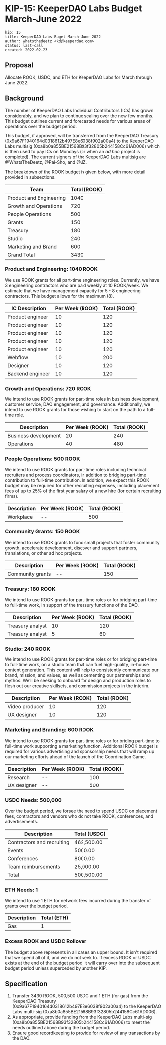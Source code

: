 # KIP-15: KeeperDAO Labs Budget March-June 2022

```
kip: 15
title: KeeperDAO Labs Buget March-June 2022
author: whatsthedeetz <kd@keeperdao.com>
status: last-call
created: 2022-02-23
```

## Proposal

Allocate ROOK, USDC, and ETH for KeeperDAO Labs for March through June 2022.

## Background

The number of KeeperDAO Labs Individual Contributors (ICs) has grown considerably, and we plan to continue scaling over the new few months. This budget outlines current and forecasted needs for various areas of operations over the budget period.

This budget, if approved, will be transferred from the KeeperDAO Treasury (0x9a67F1940164d0318612b497E8e6038f902a00a4) to the KeeperDAO Labs multisig (0xa8b0a855BE21568B93f32805b244158Cc61AD006) which is then used to pay ICs on Mondays (or when an *ad hoc* project is completed). The current signers of the KeeperDAO Labs multisig are @WhatsTheDeetz, @Pai-Sho, and @JZ.

The breakdown of the ROOK budget is given below, with more detail provided in subsections.

| Team | Total (ROOK) |
| ---- | ------------ |
| Product and Engineering | 1040 |
| Growth and Operations | 720 |
| People Operations | 500 |
| Grants | 150 |
| Treasury | 180 |
| Studio | 240 |
| Marketing and Brand | 600 |
| Grand Total | 3430 |


### Product and Engineering: 1040 ROOK

We use ROOK grants for all part-time engineering roles. Currently, we have 3 engineering contractors who are paid weekly at 10 ROOK/week. We estimate that we have management capacity for 5 - 8 engineering contractors. This budget allows for the maximum (8).

| IC Description | Per Week (ROOK) | Total (ROOK) |
| -------------- | -------- | ----- |
| Product engineer | 10 | 120 |
| Product engineer | 10 | 120 |
| Product engineer | 10 | 120 |
| Product engineer | 10 | 120 |
| Product engineer | 10 | 120 |
| Webflow | 10 | 200 |
| Designer | 10 | 120 |
| Backend engineer | 10 | 120 |

### Growth and Operations: 720 ROOK

We intend to use ROOK grants for part-time roles in business development, customer service, DAO engagement, and governance. Additionally, we intend to use ROOK grants for those wishing to start on the path to a full-time role.

| Description | Per Week (ROOK) | Total (ROOK) |
| ----------- | -------- | ----- |
| Business development | 20 | 240 |
| Operations | 40 | 480 |

### People Operations: 500 ROOK

We intend to use ROOK grants for part-time roles including technical recruiters and process coordinators, in addition to bridging part-time contribution to full-time contribution. In addition, we expect this ROOK budget may be required for other recruiting expenses, including placement fees of up to 25% of the first year salary of a new hire (for certain recruiting firms).

| Description | Per Week (ROOK) | Total (ROOK) |
| ----------- | -------- | ----- |
| Workplace |   --    | 500 |


### Community Grants: 150 ROOK

We intend to use ROOK grants to fund small projects that foster community growth, accelerate development, discover and support partners, translations, or other ad hoc projects.

| Description | Per Week (ROOK) | Total (ROOK) |
| ----------- | -------- | ----- |
| Community grants |   --    | 150 |

### Treasury: 180 ROOK

We intend to use ROOK grants for part-time roles or for bridging part-time to full-time work, in support of the treasury functions of the DAO.

| Description | Per Week (ROOK) | Total (ROOK) |
| ----------- | -------- | ----- |
| Treasury analyst |   10    | 120 |
| Treasury analyst |   5    | 60 |


### Studio: 240 ROOK

We intend to use ROOK grants for part-time roles or for bridging part-time to full-time work, on a studio team that can fuel high-quality, in-house content generation. This content will help to consistently communicate our brand, mission, and values, as well as cementing our partnerships and mythos. We’ll be seeking to onboard for design and production roles to flesh out our creative skillsets, and commission projects in the interim.

| Description | Per Week (ROOK) | Total (ROOK) |
| ----------- | -------- | ----- |
| Video producer |   10    | 120 |
| UX designer |   10    | 120 |


### Marketing and Branding: 600 ROOK

We intend to use ROOK grants for part-time roles or for briding part-time to full-time work supporting a marketing function. Additional ROOK budget is required for various advertising and sponsorship needs that will ramp up our marketing efforts ahead of the launch of the Coordination Game.

| Description | Per Week (ROOK) | Total (ROOK) |
| ----------- | -------- | ----- |
| Research |   --    | 100 |
| UX designer |   --    | 500 |


### USDC Needs: 500,000

Over the budget period, we forsee the need to spend USDC on placement fees, contractors and vendors who do not take ROOK, conferences, and advertisements.

| Description  | Total (USDC) |
| ----------- | ----- |
| Contractors and recruiting | 462,500.00 |
| Events |  5000.00 |
| Conferences | 8000.00 |
| Team reimbursements | 25,000.00 |
| Total | 500,500.00 |

### ETH Needs: 1

We intend to use 1 ETH for network fees incurred during the transfer of grants over the budget period.

| Description  | Total (ETH) |
| ----------- | ----- |
| Gas | 1 |

### Excess ROOK and USDC Rollover

The budget above represents in all cases an upper bound. It isn't required that we spend all of it, and we do not seek to. If excess ROOK or USDC exists at the end of the budget period, it will carry over into the subsequent budget period unless superceded by another KIP.


## Specification

1. Transfer 3430 ROOK, 500,500 USDC and 1 ETH (for gas) from the KeeperDAO Treasury (0x9a67F1940164d0318612b497E8e6038f902a00a4) to the KeeperDAO Labs multi-sig (0xa8b0a855BE21568B93f32805b244158Cc61AD006).
2. As appropriate, provide funding from the KeeperDAO Labs multi-sig (0xa8b0a855BE21568B93f32805b244158Cc61AD006) to meet the needs outlined above during the budget period.
3. Ensure good recordkeeping to provide for review of any transactions by the DAO.
